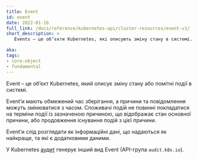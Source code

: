 ```yaml
---
title: Event
id: event
date: 2022-01-16
full_link: /docs/reference/kubernetes-api/cluster-resources/event-v1/
short_description: >
   Events — це обʼєкти Kubernetes, які описують зміну стану в системі.

aka: 
tags:
- core-object
- fundamental
---
```

Event – це обʼєкт Kubernetes, який описує зміну стану або помітні події в системі.

<!--more-->
Eventʼи мають обмежений час зберігання, а причини та повідомлення можуть змінюватися з часом. Споживачі подій не повинні покладатися на терміни події із зазначеною причиною, що відображає стан основної причини, або продовження існування подій з цієї причини.

Eventʼи слід розглядати як інформаційні дані, що надаються як найкраще, та які є додатковими даними.

У Kubernetes [аудит](/docs/tasks/debug/debug-cluster/audit/) генерує інший вид Event (API-група `audit.k8s.io`).
